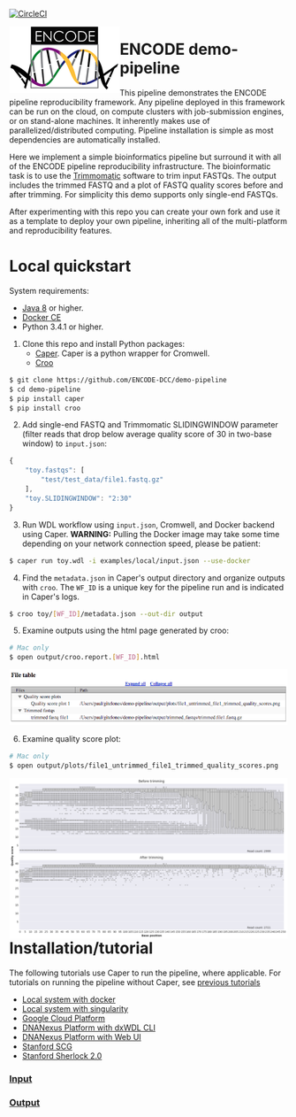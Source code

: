 [![CircleCI](https://circleci.com/gh/ENCODE-DCC/demo-pipeline/tree/master.svg?style=svg)](https://circleci.com/gh/ENCODE-DCC/demo-pipeline/tree/master)

<p align="center">
<a href="https://www.encodeproject.org">
  <img style="float:left;" width="200" src="https://github.com/ENCODE-DCC/encode-data-usage-examples/blob/master/images/encodelogo.gif">
</a>
</p>

ENCODE demo-pipeline
========================

This pipeline demonstrates the ENCODE pipeline reproducibility framework. Any pipeline deployed in this framework can be run on the cloud, on compute clusters with job-submission engines, or on stand-alone machines. It inherently makes use of parallelized/distributed computing. Pipeline installation is simple as most dependencies are automatically installed.

Here we implement a simple bioinformatics pipeline but surround it with all of the ENCODE pipeline reproducibility infrastructure.  The bioinformatic task is to use the [Trimmomatic](http://www.usadellab.org/cms/?page=trimmomatic) software to trim input FASTQs. The output includes the trimmed FASTQ and a plot of FASTQ quality scores before and after trimming. For simplicity this demo supports only single-end FASTQs.

After experimenting with this repo you can create your own fork and use it as a template to deploy your own pipeline, inheriting all of the multi-platform and reproducibility features.


# Local quickstart

System requirements:
  * [Java 8](https://www.java.com/en/download/) or higher.
  * [Docker CE](https://docs.docker.com/install/)
  * Python 3.4.1 or higher.

1. Clone this repo and install Python packages:
   * [Caper](https://github.com/ENCODE-DCC/caper#installation). Caper is a python wrapper for Cromwell.
   * [Croo](https://github.com/ENCODE-DCC/croo#installation)

  ```bash
  $ git clone https://github.com/ENCODE-DCC/demo-pipeline
  $ cd demo-pipeline
  $ pip install caper
  $ pip install croo
  ```

2. Add single-end FASTQ and Trimmomatic SLIDINGWINDOW parameter (filter reads that drop below average quality score of 30 in two-base window) to `input.json`:
```js
{
    "toy.fastqs": [
        "test/test_data/file1.fastq.gz"
    ],
    "toy.SLIDINGWINDOW": "2:30"
}
```

3. Run WDL workflow using `input.json`, Cromwell, and Docker backend using Caper. **WARNING:** Pulling the Docker image may take some time depending on your network connection speed, please be patient:

```bash
$ caper run toy.wdl -i examples/local/input.json --use-docker
```

4. Find the `metadata.json` in Caper's output directory and organize outputs with `croo`. The `WF_ID` is a unique key for the pipeline run and is indicated in Caper's logs.

```bash
$ croo toy/[WF_ID]/metadata.json --out-dir output
```

5. Examine outputs using the html page generated by croo:
```bash
# Mac only
$ open output/croo.report.[WF_ID].html
```
![Example croo html](examples/local/images/demo-pipeline-croo.png)

6. Examine quality score plot:
```bash
# Mac only
$ open output/plots/file1_untrimmed_file1_trimmed_quality_scores.png
```
<p align="center">
<img style="float:left;" width="1000" src="https://raw.githubusercontent.com/ENCODE-DCC/demo-pipeline/master/examples/local/output_plot/file1_untrimmed_file1_trimmed_quality_scores.png">
</p>


# Installation/tutorial

The following tutorials use Caper to run the pipeline, where applicable. For tutorials on running the pipeline without Caper, see [previous tutorials](docs/deprecated)

* [Local system with docker](docs/tutorial_local_docker.md)
* [Local system with singularity](docs/tutorial_local_singularity.md)
* [Google Cloud Platform](docs/tutorial_google.md)
* [DNANexus Platform with dxWDL CLI](docs/tutorial_dx_cli.md)
* [DNANexus Platform with Web UI](docs/tutorial_dx_web.md)
* [Stanford SCG](docs/tutorial_scg.md)
* [Stanford Sherlock 2.0](docs/tutorial_sherlock.md)


### [Input](docs/input.md)

### [Output](docs/output.md)
